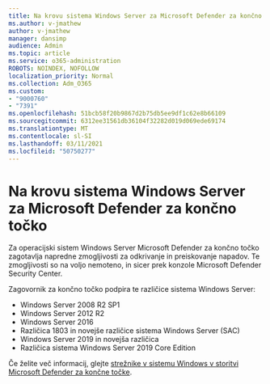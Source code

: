 ```yaml
---
title: Na krovu sistema Windows Server za Microsoft Defender za končno točko
ms.author: v-jmathew
author: v-jmathew
manager: dansimp
audience: Admin
ms.topic: article
ms.service: o365-administration
ROBOTS: NOINDEX, NOFOLLOW
localization_priority: Normal
ms.collection: Adm_O365
ms.custom:
- "9000760"
- "7391"
ms.openlocfilehash: 51bcb58f20b9867d2b75db5ee9df1c62e8b66109
ms.sourcegitcommit: 6312ee31561db36104f32282d019d069ede69174
ms.translationtype: MT
ms.contentlocale: sl-SI
ms.lasthandoff: 03/11/2021
ms.locfileid: "50750277"
---
```

# <a name="onboard-a-windows-server-to-microsoft-defender-for-endpoint"></a>Na krovu sistema Windows Server za Microsoft Defender za končno točko

Za operacijski sistem Windows Server Microsoft Defender za končno točko zagotavlja napredne zmogljivosti za odkrivanje in preiskovanje napadov. Te zmogljivosti so na voljo nemoteno, in sicer prek konzole Microsoft Defender Security Center.

Zagovornik za končno točko podpira te različice sistema Windows Server:

- Windows Server 2008 R2 SP1
- Windows Server 2012 R2
- Windows Server 2016
- Različica 1803 in novejše različice sistema Windows Server (SAC)
- Windows Server 2019 in novejša različica
- Različica sistema Windows Server 2019 Core Edition

Če želite več informacij, glejte [strežnike v sistemu Windows v storitvi Microsoft Defender za končne točke](https://go.microsoft.com/fwlink/?linkid=2143627).
